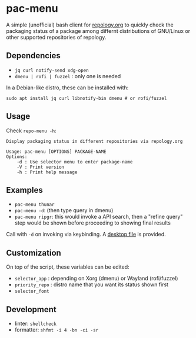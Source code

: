 # pac-menu
A simple (unofficial) bash client for [repology.org](https://repology.org/) to
quickly check the packaging status of a package among differnt distributions of
GNU/Linux or other supported repositories of repology.

## Dependencies
- `jq curl notify-send xdg-open`
- `dmenu | rofi | fuzzel` : only one is needed

In a Debian-like distro, these can be installed with:

``` shell
sudo apt install jq curl libnotify-bin dmenu # or rofi/fuzzel
```

## Usage
Check `repo-menu -h`:

```console
Display packaging status in different repositories via repology.org

Usage: pac-menu [OPTIONS] PACKAGE-NAME
Options:
    -d : Use selector menu to enter package-name
    -V : Print version
    -h : Print help message
```

## Examples
- `pac-menu thunar`
- `pac-menu -d`: (then type query in dmenu)
- `pac-menu ripgr`: this would invoke a API search, then a "refine query" step
                    would be shown before proceeding to showing final results

Call with `-d` on invoking via keybinding. A [desktop
file](contrib/repology.desktop) is provided.

## Customization
On top of the script, these variables can be edited:
- `selector_app` : depending on Xorg (dmenu) or Wayland (rofi/fuzzel) 
- `priority_repo` : distro name that you want its status shown first
- `selector_font`

## Development
- linter: `shellcheck`
- formatter: `shfmt -i 4 -bn -ci -sr`

